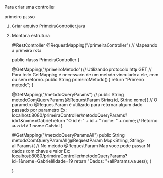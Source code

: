 Para criar uma controller

primeiro passo

1. Criar arquivo PrimeiraController.java


2. Montar a estrutura

   @RestController 
   @RequestMapping("/primeiraController") // Mapeando a primeira rota
   
   public classs PrimeiraController {

      @GetMapping("/primeiroMetodo")  // Utilizando protocolo http GET    // Para todo GetMapping é necessario de um metodo vinculado a ele, com ou sem retorno.
      public String primeiroMetodo() {
        return "Primeiro metodo";
       }

      @GetMapping("/metodoQueryParams") // 
      public String metodoComQueryParams(@RequestParam String id, String nome){  // O parametro @RequestParam é utilizado para retornar algum dado passado por parametro Ex: localhost:8080/primeiraController/metodoQueryParams?id=1&nome=Gabriel
       return "O id é: " + id + " nome: " + nome;  // Retorno =>  o id é 1 nome Gabriel
    }

     @GetMapping("/metodoQueryParamsAll")
     public String metodoComQueryParamAll(@RequestParam Map<String, String> allParams){ // No metodo @RequestParam Map voce pode passar N dados com chave e valor Ex: localhost:8080/primeiraController/metodoQueryParams?id=1&nome=Gabriel&idade=19
      return "Dados: "+allParams.values();
    }

   


   }
